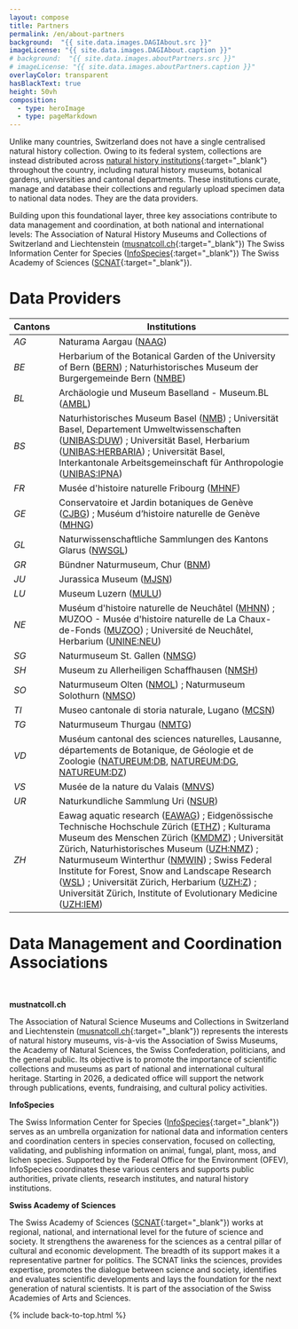 ```yaml
---
layout: compose
title: Partners
permalink: /en/about-partners
background:  "{{ site.data.images.DAGIAbout.src }}"
imageLicense: "{{ site.data.images.DAGIAbout.caption }}"
# background:  "{{ site.data.images.aboutPartners.src }}"
# imageLicense: "{{ site.data.images.aboutPartners.caption }}"
overlayColor: transparent
hasBlackText: true
height: 50vh
composition:
  - type: heroImage
  - type: pageMarkdown
---
```


Unlike many countries, Switzerland does not have a single centralised natural history collection. Owing to its federal system, collections are instead distributed across [natural history institutions](/institution/search){:target="_blank"} throughout the country, including natural history museums, botanical gardens, universities and cantonal departments. These institutions curate, manage and database their collections and regularly upload specimen data to national data nodes. They are the data providers.
<br>

Building upon this foundational layer, three key associations contribute to data management and coordination, at both national and international levels:
The Association of Natural History Museums and Collections of Switzerland and Liechtenstein ([musnatcoll.ch](https://musnatcoll.ch/en){:target="_blank"})
The Swiss Information Center for Species ([InfoSpecies](https://www.infospecies.ch/fr/){:target="_blank"}) 
The Swiss Academy of Sciences ([SCNAT](https://scnat.ch/en){:target="_blank"}).

# Data Providers

| Cantons | Institutions |
| ------- | ------------ |
| _AG_ | Naturama Aargau ([NAAG](/institution/a4e8fc5e-fb6c-4c08-b9f1-ef8724870e89)) |
| _BE_ | Herbarium of the Botanical Garden of the University of Bern ([BERN](/institution/f6abc948-1068-4d23-b165-701e8734c07e)) ; Naturhistorisches Museum der Burgergemeinde Bern ([NMBE](/institution/08ccd767-4afc-4023-ab55-7a7c34295e93)) |
| _BL_ | Archäologie und Museum Baselland - Museum.BL ([AMBL](/institution/58f0cf31-4c49-4568-87d5-60d51389230f)) |
| _BS_ | Naturhistorisches Museum Basel ([NMB](/institution/e772c6d6-bbc8-40c8-92e9-b74407e1f5bb)) ; Universität Basel, Departement Umweltwissenschaften ([UNIBAS:DUW](/institution/07f5d226-10ac-44cd-9c61-f13438cd8e79)) ; Universität Basel, Herbarium ([UNIBAS:HERBARIA](/institution/cc775ae7-70ec-4a4e-aeaa-2653708ca2ac)) ; Universität Basel, Interkantonale Arbeitsgemeinschaft für Anthropologie ([UNIBAS:IPNA](/institution/90070fe3-51ec-4a56-96be-cb6c00dd0ae2)) |
| _FR_ | Musée d'histoire naturelle Fribourg ([MHNF](/institution/d4ec3a19-8a63-4985-9966-e74d5d4c33b5)) |
| _GE_ | Conservatoire et Jardin botaniques de Genève ([CJBG](/institution/d200fcbc-972e-4488-bcb6-eaa47209148d)) ; Muséum d’histoire naturelle de Genève ([MHNG](/institution/8d572607-d32c-4477-8834-c9dbe76c57f9)) |
| _GL_ | Naturwissenschaftliche Sammlungen des Kantons Glarus ([NWSGL](/institution/b661a5a9-e227-4a75-9a93-25d1a11034c1)) |
| _GR_ | Bündner Naturmuseum, Chur ([BNM](/institution/0a76df5c-a78c-4ab8-8e0b-74fa19e8eadc)) |
| _JU_ | Jurassica Museum ([MJSN](/institution/07087f63-ad84-4603-8f17-e01037da89b0)) |
| _LU_ | Museum Luzern ([MULU](/institution/582f1eda-5673-4265-87ac-6a164cd8d193)) |
| _NE_ | Muséum d'histoire naturelle de Neuchâtel ([MHNN](/institution/01ef07f0-5502-4935-b00e-7657417b8dae)) ; MUZOO - Musée d'histoire naturelle de La Chaux-de-Fonds ([MUZOO](/institution/278f3403-ad9f-4c6b-b0d8-243a2935cc40)) ; Université de Neuchâtel, Herbarium ([UNINE:NEU](/institution/ee1fe2cc-fd6e-4bf6-a691-46518d806154)) |
| _SG_ | Naturmuseum St. Gallen ([NMSG](/institution/dcb3162a-9409-4785-a86a-fa6b9b805d1d)) |
| _SH_ | Museum zu Allerheiligen Schaffhausen ([NMSH](/institution/170b7cf5-9b5f-44e2-859b-39e23034aa48)) |
| _SO_ | Naturmuseum Olten ([NMOL](/institution/1236323a-0966-4380-9e87-c253056ac77e)) ; Naturmuseum Solothurn ([NMSO](/institution/9674bfd8-6070-4835-a88d-0c4c13fe7f55)) |
| _TI_ | Museo cantonale di storia naturale, Lugano ([MCSN](/institution/24ab1eae-4509-4433-afa7-d13fc5e25d04)) |
| _TG_ | Naturmuseum Thurgau ([NMTG](/institution/fa45db4d-69f0-455a-8359-3dd7d4f8fd87)) |
| _VD_ | Muséum cantonal des sciences naturelles, Lausanne, départements de Botanique, de Géologie et de Zoologie ([NATUREUM:DB](/institution/5183c521-f6ff-4f24-904e-7b715f22d92d), [NATUREUM:DG](/institution/9e597ef1-6ce0-4677-b311-014739a27603), [NATUREUM:DZ](/institution/3e879cad-48a9-428f-848d-1c0d1a6ba94b))  |
| _VS_ | Musée de la nature du Valais ([MNVS](/institution/da2b9a85-283c-45b4-9d1f-4a9e2884bdb8)) |
| _UR_ | Naturkundliche Sammlung Uri ([NSUR](/institution/2c521b92-4c8d-4fe6-990c-50d426708847)) |
| _ZH_ | Eawag aquatic research ([EAWAG](/institution/722c63ef-2ebe-4008-951f-62221ff15917)) ; Eidgenössische Technische Hochschule Zürich ([ETHZ](/institution/adee7883-8290-4050-b643-8e2816f92e9a)) ; Kulturama Museum des Menschen Zürich ([KMDMZ](/institution/b576469b-3679-4588-8505-c62c90ce8e8f)) ; Universität Zürich, Naturhistorisches Museum ([UZH:NMZ](/institution/d34bd63f-0472-419a-a13c-2c5430eb875d)) ; Naturmuseum Winterthur ([NMWIN](/institution/3ab4b761-c62f-4996-a6d8-ed1283fc161e)) ; Swiss Federal Institute for Forest, Snow and Landscape Research ([WSL](/institution/4863fe5a-e375-4770-978c-226201546980)) ; Universität Zürich, Herbarium ([UZH:Z](/institution/5b487a79-76ef-4615-93d9-f4ea25a40c33)) ; Universität Zürich, Institute of Evolutionary Medicine ([UZH:IEM](/institution/6bc72849-0b52-481b-a64f-4d7778469cdf)) |


# Data Management and Coordination Associations
<br>

**mustnatcoll.ch**

The Association of Natural Science Museums and Collections in Switzerland and Liechtenstein ([musnatcoll.ch](https://musnatcoll.ch/en){:target="_blank"}) represents the interests of natural history museums, vis-à-vis the Association of Swiss Museums, the Academy of Natural Sciences, the Swiss Confederation, politicians, and the general public. Its objective is to promote the importance of scientific collections and museums as part of national and international cultural heritage. Starting in 2026, a dedicated office will support the network through publications, events, fundraising, and cultural policy activities.


**InfoSpecies**

The Swiss Information Center for Species  ([InfoSpecies](https://www.infospecies.ch/fr/){:target="_blank"}) serves as an umbrella organization for national data and information centers and coordination centers in species conservation, focused on collecting, validating, and publishing information on animal, fungal, plant, moss, and lichen species. Supported by the Federal Office for the Environment (OFEV), InfoSpecies coordinates these various centers and supports public authorities, private clients, research institutes, and natural history institutions.


**Swiss Academy of Sciences**

The Swiss Academy of Sciences ([SCNAT](https://scnat.ch/en){:target="_blank"}) works at regional, national, and international level for the future of science and society. It strengthens the awareness for the sciences as a central pillar of cultural and economic development. The breadth of its support makes it a representative partner for politics. The SCNAT links the sciences, provides expertise, promotes the dialogue between science and society, identifies and evaluates scientific developments and lays the foundation for the next generation of natural scientists. It is part of the association of the Swiss Academies of Arts and Sciences.

{% include back-to-top.html %}
